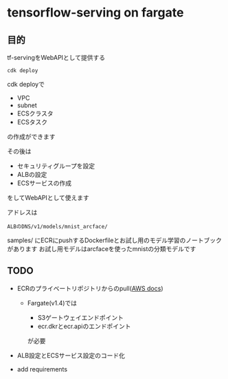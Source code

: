 # tensorflow-serving on fargate

## 目的
tf-servingをWebAPIとして提供する

```
cdk deploy
```

cdk deployで
- VPC
- subnet
- ECSクラスタ
- ECSタスク

の作成ができます

その後は
- セキュリティグループを設定
- ALBの設定
- ECSサービスの作成

をしてWebAPIとして使えます

アドレスは
```
ALBのDNS/v1/models/mnist_arcface/
```

samples/
にECRにpushするDockerfileとお試し用のモデル学習のノートブックがあります
お試し用モデルはarcfaceを使ったmnistの分類モデルです


## TODO
- ECRのプライベートリポジトリからのpull([AWS docs](https://docs.aws.amazon.com/ja_jp/AmazonECR/latest/userguide/vpc-endpoints.html#ecr-setting-up-s3-gateway))

	- Fargate(v1.4)では
		- S3ゲートウェイエンドポイント
		- ecr.dkrとecr.apiのエンドポイント

		が必要

- ALB設定とECSサービス設定のコード化

- add requirements



